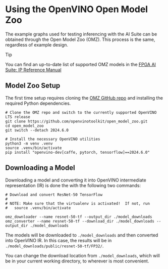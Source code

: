 # Using the OpenVINO Open Model Zoo

The example graphs used for testing inferencing with the AI Suite can be
obtained through the Open Model Zoo (OMZ).  This process is the same, regardless
of example design.

> [!TIP]
> You can find an up-to-date list of supported OMZ models in the
> [FPGA AI Suite: IP Reference Manual](https://www.intel.com/content/www/us/en/docs/programmable/768974/2025-1/supported-models.html)

## Model Zoo Setup

The first time setup requires cloning the [OMZ GitHub repo](https://github.com/openvinotoolkit/open_model_zoo.git)
and installing the required Python dependencies.

```shell
# Clone the OMZ repo and switch to the currently supported OpenVINO LTS release
git clone https://github.com/openvinotoolkit/open_model_zoo.git
cd open_model_zoo
git switch --detach 2024.6.0

# Install the necessary OpenVINO utilities
python3 -m venv .venv
source .venv/bin/activate
pip install "openvino-dev[caffe, pytorch, tensorflow]==2024.6.0"
```

## Downloading a Model

Downloading a model and converting it into OpenVINO intermediate representation
(IR) is done the with the following two commands:

```shell
# Download and convert ResNet-50 TensorFlow
#
# NOTE: Make sure that the virtualenv is activated!  If not, run
#   source .venv/bin/activate

omz_downloader --name resnet-50-tf --output_dir ./model_downloads
omz_converter --name resnet-50-tf --download_dir ./model_downloads --output_dir ./model_downloads
```

The models will be downloaded to `./model_downloads` and then converted into
OpenVINO IR.  In this case, the results will be in `./model_downloads/public/resnet-50-tf/FP32/`.

You can change the download location from `./model_downloads`, which will be in
your current working directory, to wherever is most convenient.
